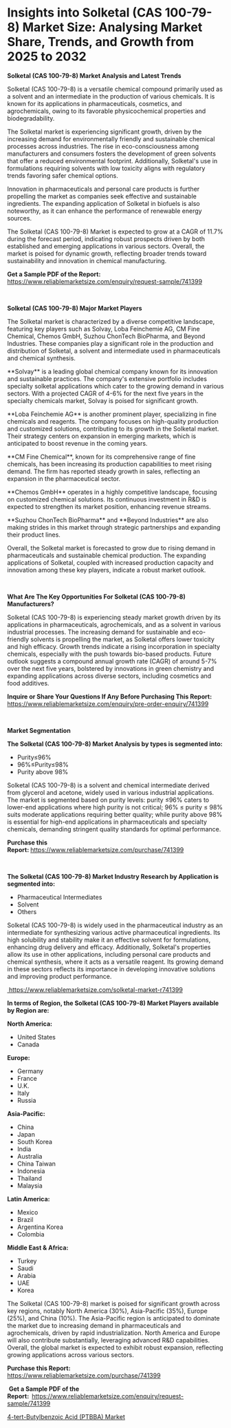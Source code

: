 <p><h1>Insights into Solketal (CAS 100-79-8) Market Size: Analysing Market Share, Trends, and Growth from 2025 to 2032</h1></p><p><strong>Solketal (CAS 100-79-8) Market Analysis and Latest Trends</strong></p>
<p><p>Solketal (CAS 100-79-8) is a versatile chemical compound primarily used as a solvent and an intermediate in the production of various chemicals. It is known for its applications in pharmaceuticals, cosmetics, and agrochemicals, owing to its favorable physicochemical properties and biodegradability.</p><p>The Solketal market is experiencing significant growth, driven by the increasing demand for environmentally friendly and sustainable chemical processes across industries. The rise in eco-consciousness among manufacturers and consumers fosters the development of green solvents that offer a reduced environmental footprint. Additionally, Solketal's use in formulations requiring solvents with low toxicity aligns with regulatory trends favoring safer chemical options.</p><p>Innovation in pharmaceuticals and personal care products is further propelling the market as companies seek effective and sustainable ingredients. The expanding application of Solketal in biofuels is also noteworthy, as it can enhance the performance of renewable energy sources.</p><p>The Solketal (CAS 100-79-8) Market is expected to grow at a CAGR of 11.7% during the forecast period, indicating robust prospects driven by both established and emerging applications in various sectors. Overall, the market is poised for dynamic growth, reflecting broader trends toward sustainability and innovation in chemical manufacturing.</p></p>
<p><strong>Get a Sample PDF of the Report:&nbsp;</strong> <a href="https://www.reliablemarketsize.com/enquiry/request-sample/741399?utm_campaign=2233&utm_medium=2&utm_source=Github&utm_content=ia&utm_term=02022025&utm_id=solketal-cas-100-79-8">https://www.reliablemarketsize.com/enquiry/request-sample/741399</a></p>
<p>&nbsp;</p>
<p><strong>Solketal (CAS 100-79-8) Major Market Players</strong></p>
<p><p>The Solketal market is characterized by a diverse competitive landscape, featuring key players such as Solvay, Loba Feinchemie AG, CM Fine Chemical, Chemos GmbH, Suzhou ChonTech BioPharma, and Beyond Industries. These companies play a significant role in the production and distribution of Solketal, a solvent and intermediate used in pharmaceuticals and chemical synthesis.</p><p>**Solvay** is a leading global chemical company known for its innovation and sustainable practices. The company's extensive portfolio includes specialty solketal applications which cater to the growing demand in various sectors. With a projected CAGR of 4-6% for the next five years in the specialty chemicals market, Solvay is poised for significant growth.</p><p>**Loba Feinchemie AG** is another prominent player, specializing in fine chemicals and reagents. The company focuses on high-quality production and customized solutions, contributing to its growth in the Solketal market. Their strategy centers on expansion in emerging markets, which is anticipated to boost revenue in the coming years.</p><p>**CM Fine Chemical**, known for its comprehensive range of fine chemicals, has been increasing its production capabilities to meet rising demand. The firm has reported steady growth in sales, reflecting an expansion in the pharmaceutical sector.</p><p>**Chemos GmbH** operates in a highly competitive landscape, focusing on customized chemical solutions. Its continuous investment in R&D is expected to strengthen its market position, enhancing revenue streams.</p><p>**Suzhou ChonTech BioPharma** and **Beyond Industries** are also making strides in this market through strategic partnerships and expanding their product lines.</p><p>Overall, the Solketal market is forecasted to grow due to rising demand in pharmaceuticals and sustainable chemical production. The expanding applications of Solketal, coupled with increased production capacity and innovation among these key players, indicate a robust market outlook.</p></p>
<p>&nbsp;</p>
<p><strong>What Are The Key Opportunities For Solketal (CAS 100-79-8) Manufacturers?</strong></p>
<p><p>Solketal (CAS 100-79-8) is experiencing steady market growth driven by its applications in pharmaceuticals, agrochemicals, and as a solvent in various industrial processes. The increasing demand for sustainable and eco-friendly solvents is propelling the market, as Solketal offers lower toxicity and high efficacy. Growth trends indicate a rising incorporation in specialty chemicals, especially with the push towards bio-based products. Future outlook suggests a compound annual growth rate (CAGR) of around 5-7% over the next five years, bolstered by innovations in green chemistry and expanding applications across diverse sectors, including cosmetics and food additives.</p></p>
<p><strong>Inquire or Share Your Questions If Any Before Purchasing This Report:</strong> <a href="https://www.reliablemarketsize.com/enquiry/pre-order-enquiry/741399?utm_campaign=2233&utm_medium=2&utm_source=Github&utm_content=ia&utm_term=02022025&utm_id=solketal-cas-100-79-8">https://www.reliablemarketsize.com/enquiry/pre-order-enquiry/741399</a></p>
<p>&nbsp;</p>
<p><strong>Market Segmentation</strong></p>
<p><strong>The Solketal (CAS 100-79-8) Market Analysis by types is segmented into:</strong></p>
<p><ul><li>Purity≤96%</li><li>96%≤Purity≤98%</li><li>Purity above 98%</li></ul></p>
<p><p>Solketal (CAS 100-79-8) is a solvent and chemical intermediate derived from glycerol and acetone, widely used in various industrial applications. The market is segmented based on purity levels: purity ≤96% caters to lower-end applications where high purity is not critical; 96% ≤ purity ≤ 98% suits moderate applications requiring better quality; while purity above 98% is essential for high-end applications in pharmaceuticals and specialty chemicals, demanding stringent quality standards for optimal performance.</p></p>
<p><strong>Purchase this Report:&nbsp;</strong><a href="https://www.reliablemarketsize.com/purchase/741399?utm_campaign=2233&utm_medium=2&utm_source=Github&utm_content=ia&utm_term=02022025&utm_id=solketal-cas-100-79-8">https://www.reliablemarketsize.com/purchase/741399</a></p>
<p>&nbsp;</p>
<p><strong>The Solketal (CAS 100-79-8) Market Industry Research by Application is segmented into:</strong></p>
<p><ul><li>Pharmaceutical Intermediates</li><li>Solvent</li><li>Others</li></ul></p>
<p><p>Solketal (CAS 100-79-8) is widely used in the pharmaceutical industry as an intermediate for synthesizing various active pharmaceutical ingredients. Its high solubility and stability make it an effective solvent for formulations, enhancing drug delivery and efficacy. Additionally, Solketal's properties allow its use in other applications, including personal care products and chemical synthesis, where it acts as a versatile reagent. Its growing demand in these sectors reflects its importance in developing innovative solutions and improving product performance.</p></p>
<p><a href="https://www.reliablemarketsize.com/solketal-market-r741399?utm_campaign=2233&utm_medium=2&utm_source=Github&utm_content=ia&utm_term=02022025&utm_id=solketal-cas-100-79-8">&nbsp;https://www.reliablemarketsize.com/solketal-market-r741399</a></p>
<p><strong>In terms of Region, the Solketal (CAS 100-79-8) Market Players available by Region are:</strong></p>
<p>
    <p> <strong> North America: </strong>
        <ul>
            <li>United States</li>
            <li>Canada</li>
        </ul>
        </p> 
    <p> <strong> Europe: </strong>
        <ul>
            <li>Germany</li>
            <li>France</li>
            <li>U.K.</li>
            <li>Italy</li>
            <li>Russia</li>
        </ul>
        </p> 
    <p> <strong> Asia-Pacific: </strong>
        <ul>
            <li>China</li>
            <li>Japan</li>
            <li>South Korea</li>
            <li>India</li>
            <li>Australia</li>
            <li>China Taiwan</li>
            <li>Indonesia</li>
            <li>Thailand</li>
            <li>Malaysia</li>
        </ul>
        </p> 
    <p> <strong> Latin America: </strong>
        <ul>
            <li>Mexico</li>
            <li>Brazil</li>
            <li>Argentina Korea</li>
            <li>Colombia</li>
        </ul>
        </p> 
    <p> <strong> Middle East & Africa: </strong>
        <ul>
            <li>Turkey</li>
            <li>Saudi</li>
            <li>Arabia</li>
            <li>UAE</li>
            <li>Korea</li>
        </ul>
    </p>
    </p>
<p><p>The Solketal (CAS 100-79-8) market is poised for significant growth across key regions, notably North America (30%), Asia-Pacific (35%), Europe (25%), and China (10%). The Asia-Pacific region is anticipated to dominate the market due to increasing demand in pharmaceuticals and agrochemicals, driven by rapid industrialization. North America and Europe will also contribute substantially, leveraging advanced R&D capabilities. Overall, the global market is expected to exhibit robust expansion, reflecting growing applications across various sectors.</p></p>
<p><strong>Purchase this Report: </strong><a href="https://www.reliablemarketsize.com/purchase/741399?utm_campaign=2233&utm_medium=2&utm_source=Github&utm_content=ia&utm_term=02022025&utm_id=solketal-cas-100-79-8">https://www.reliablemarketsize.com/purchase/741399</a></p>
<p>&nbsp;<strong>Get a Sample PDF of the Report:&nbsp;&nbsp;</strong><a href="https://www.reliablemarketsize.com/enquiry/request-sample/741399?utm_campaign=2233&utm_medium=2&utm_source=Github&utm_content=ia&utm_term=02022025&utm_id=solketal-cas-100-79-8">https://www.reliablemarketsize.com/enquiry/request-sample/741399</a></p>
<p><strong></strong></p>
<p><p><a href="https://github.com/kathiestrine5ty/Market-Research-Report-List-1/blob/main/4-tert-butylbenzoic-acid-ptbba-market.md?utm_campaign=2233&utm_medium=2&utm_source=Github&utm_content=ia&utm_term=02022025&utm_id=solketal-cas-100-79-8">4-tert-Butylbenzoic Acid (PTBBA) Market</a></p></p>